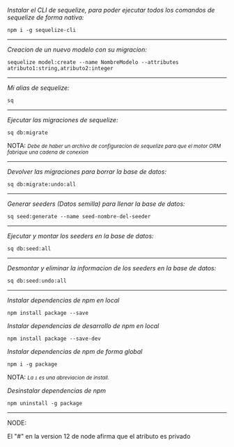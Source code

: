
*Instalar el CLI de sequelize, para poder ejecutar todos los comandos de sequelize de forma nativa:* 

``npm i -g sequelize-cli``

<hr>

*Creacion de un nuevo modelo con su migracion:* 

``sequelize model:create --name NombreModelo --attributes atributo1:string,atributo2:integer``

<hr>

*Mi alias de sequelize:* 

``sq``

<hr>

*Ejecutar las migraciones de sequelize:* 

``sq db:migrate``

NOTA:
<small>
*Debe de haber un archivo de configuracion de sequelize para que el motor ORM fabrique una cadena de conexion* 
</small>

<hr>

*Devolver las migraciones para borrar la base de datos:*

``sq db:migrate:undo:all``
<hr>

*Generar seeders (Datos semilla) para llenar la base de datos:*

``sq seed:generate --name seed-nombre-del-seeder``
<hr>

*Ejecutar y montar los seeders en la base de datos:*

``sq db:seed:all``

<hr>

*Desmontar y eliminar la informacion de los seeders en la base de datos:* 

``sq db:seed:undo:all``

<hr>


*Instalar dependencias de npm en local*

``npm install package --save``

*Instalar dependencias de desarrollo de npm en local*

``npm install package --save-dev``

*Instalar dependencias de npm de forma global*

``npm i -g package``

NOTA:
<small>
*La ``i`` es una abreviacion de install.* 
</small>

*Desinstalar dependencias de npm*

``npm uninstall -g package``


<hr>


NODE:

El "#" en la version 12 de node afirma que el atributo es privado
 
